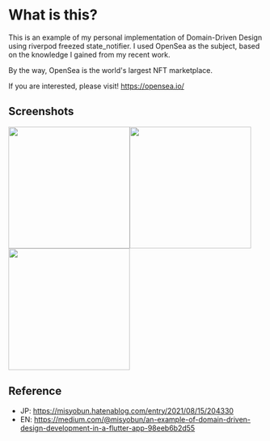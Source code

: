 # What is this?

This is an example of my personal implementation of Domain-Driven Design using riverpod freezed state_notifier. 
I used OpenSea as the subject, based on the knowledge I gained from my recent work.



By the way, OpenSea is the world's largest NFT marketplace.

If you are interested, please visit!
https://opensea.io/

## Screenshots

<img src="https://user-images.githubusercontent.com/509448/129324700-9bff1f57-4246-47dd-9f75-f4af0fc06361.png" width=240><img src="https://user-images.githubusercontent.com/509448/129324730-f1d440d5-8fbd-4684-8944-6078be34c061.gif" width=240><img src="https://user-images.githubusercontent.com/509448/129328150-705e7cbe-e5b0-483f-80ae-5186b50128ca.png" width=240>

## Reference

- JP: https://misyobun.hatenablog.com/entry/2021/08/15/204330
- EN: https://medium.com/@misyobun/an-example-of-domain-driven-design-development-in-a-flutter-app-98eeb6b2d55

